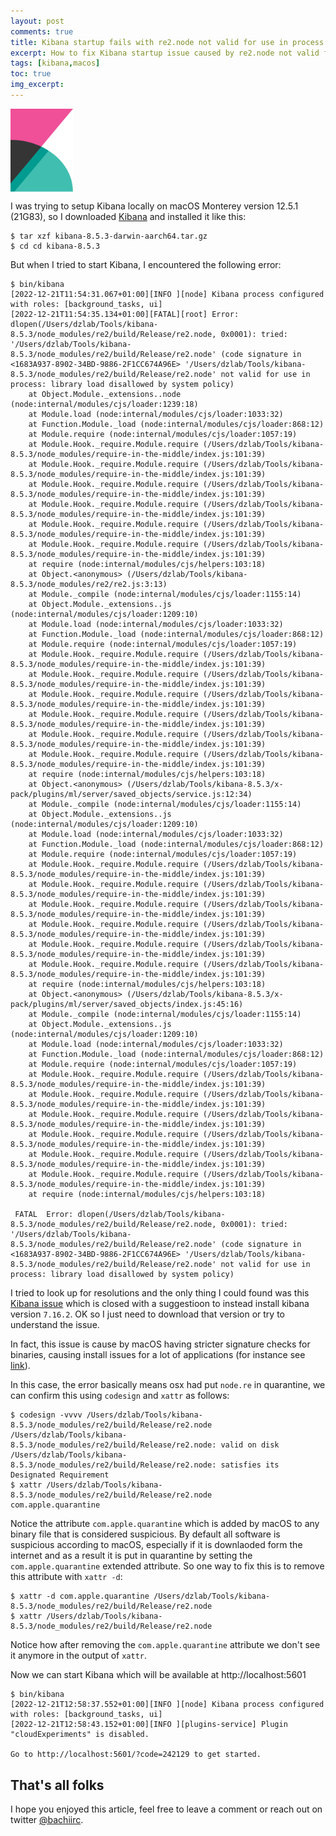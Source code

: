 ```yaml
---
layout: post
comments: true
title: Kibana startup fails with re2.node not valid for use in process library load disallowed by system policy
excerpt: How to fix Kibana startup issue caused by re2.node not valid for use in process library load disallowed by system policy
tags: [kibana,macos]
toc: true
img_excerpt:
---
```


<img align="center" src="/assets/logos/kibana.svg" width="100" />
<br/>


I was trying to setup Kibana locally on macOS Monterey version 12.5.1 (21G83), so I downloaded [Kibana](https://www.elastic.co/downloads/kibana) and installed it like this:

```shell
$ tar xzf kibana-8.5.3-darwin-aarch64.tar.gz
$ cd cd kibana-8.5.3
```

But when I tried to start Kibana, I encountered the following error:

```shell
$ bin/kibana
[2022-12-21T11:54:31.067+01:00][INFO ][node] Kibana process configured with roles: [background_tasks, ui]
[2022-12-21T11:54:35.134+01:00][FATAL][root] Error: dlopen(/Users/dzlab/Tools/kibana-8.5.3/node_modules/re2/build/Release/re2.node, 0x0001): tried: '/Users/dzlab/Tools/kibana-8.5.3/node_modules/re2/build/Release/re2.node' (code signature in <1683A937-8902-34BD-9886-2F1CC674A96E> '/Users/dzlab/Tools/kibana-8.5.3/node_modules/re2/build/Release/re2.node' not valid for use in process: library load disallowed by system policy)
    at Object.Module._extensions..node (node:internal/modules/cjs/loader:1239:18)
    at Module.load (node:internal/modules/cjs/loader:1033:32)
    at Function.Module._load (node:internal/modules/cjs/loader:868:12)
    at Module.require (node:internal/modules/cjs/loader:1057:19)
    at Module.Hook._require.Module.require (/Users/dzlab/Tools/kibana-8.5.3/node_modules/require-in-the-middle/index.js:101:39)
    at Module.Hook._require.Module.require (/Users/dzlab/Tools/kibana-8.5.3/node_modules/require-in-the-middle/index.js:101:39)
    at Module.Hook._require.Module.require (/Users/dzlab/Tools/kibana-8.5.3/node_modules/require-in-the-middle/index.js:101:39)
    at Module.Hook._require.Module.require (/Users/dzlab/Tools/kibana-8.5.3/node_modules/require-in-the-middle/index.js:101:39)
    at Module.Hook._require.Module.require (/Users/dzlab/Tools/kibana-8.5.3/node_modules/require-in-the-middle/index.js:101:39)
    at Module.Hook._require.Module.require (/Users/dzlab/Tools/kibana-8.5.3/node_modules/require-in-the-middle/index.js:101:39)
    at require (node:internal/modules/cjs/helpers:103:18)
    at Object.<anonymous> (/Users/dzlab/Tools/kibana-8.5.3/node_modules/re2/re2.js:3:13)
    at Module._compile (node:internal/modules/cjs/loader:1155:14)
    at Object.Module._extensions..js (node:internal/modules/cjs/loader:1209:10)
    at Module.load (node:internal/modules/cjs/loader:1033:32)
    at Function.Module._load (node:internal/modules/cjs/loader:868:12)
    at Module.require (node:internal/modules/cjs/loader:1057:19)
    at Module.Hook._require.Module.require (/Users/dzlab/Tools/kibana-8.5.3/node_modules/require-in-the-middle/index.js:101:39)
    at Module.Hook._require.Module.require (/Users/dzlab/Tools/kibana-8.5.3/node_modules/require-in-the-middle/index.js:101:39)
    at Module.Hook._require.Module.require (/Users/dzlab/Tools/kibana-8.5.3/node_modules/require-in-the-middle/index.js:101:39)
    at Module.Hook._require.Module.require (/Users/dzlab/Tools/kibana-8.5.3/node_modules/require-in-the-middle/index.js:101:39)
    at Module.Hook._require.Module.require (/Users/dzlab/Tools/kibana-8.5.3/node_modules/require-in-the-middle/index.js:101:39)
    at Module.Hook._require.Module.require (/Users/dzlab/Tools/kibana-8.5.3/node_modules/require-in-the-middle/index.js:101:39)
    at require (node:internal/modules/cjs/helpers:103:18)
    at Object.<anonymous> (/Users/dzlab/Tools/kibana-8.5.3/x-pack/plugins/ml/server/saved_objects/service.js:12:34)
    at Module._compile (node:internal/modules/cjs/loader:1155:14)
    at Object.Module._extensions..js (node:internal/modules/cjs/loader:1209:10)
    at Module.load (node:internal/modules/cjs/loader:1033:32)
    at Function.Module._load (node:internal/modules/cjs/loader:868:12)
    at Module.require (node:internal/modules/cjs/loader:1057:19)
    at Module.Hook._require.Module.require (/Users/dzlab/Tools/kibana-8.5.3/node_modules/require-in-the-middle/index.js:101:39)
    at Module.Hook._require.Module.require (/Users/dzlab/Tools/kibana-8.5.3/node_modules/require-in-the-middle/index.js:101:39)
    at Module.Hook._require.Module.require (/Users/dzlab/Tools/kibana-8.5.3/node_modules/require-in-the-middle/index.js:101:39)
    at Module.Hook._require.Module.require (/Users/dzlab/Tools/kibana-8.5.3/node_modules/require-in-the-middle/index.js:101:39)
    at Module.Hook._require.Module.require (/Users/dzlab/Tools/kibana-8.5.3/node_modules/require-in-the-middle/index.js:101:39)
    at Module.Hook._require.Module.require (/Users/dzlab/Tools/kibana-8.5.3/node_modules/require-in-the-middle/index.js:101:39)
    at require (node:internal/modules/cjs/helpers:103:18)
    at Object.<anonymous> (/Users/dzlab/Tools/kibana-8.5.3/x-pack/plugins/ml/server/saved_objects/index.js:45:16)
    at Module._compile (node:internal/modules/cjs/loader:1155:14)
    at Object.Module._extensions..js (node:internal/modules/cjs/loader:1209:10)
    at Module.load (node:internal/modules/cjs/loader:1033:32)
    at Function.Module._load (node:internal/modules/cjs/loader:868:12)
    at Module.require (node:internal/modules/cjs/loader:1057:19)
    at Module.Hook._require.Module.require (/Users/dzlab/Tools/kibana-8.5.3/node_modules/require-in-the-middle/index.js:101:39)
    at Module.Hook._require.Module.require (/Users/dzlab/Tools/kibana-8.5.3/node_modules/require-in-the-middle/index.js:101:39)
    at Module.Hook._require.Module.require (/Users/dzlab/Tools/kibana-8.5.3/node_modules/require-in-the-middle/index.js:101:39)
    at Module.Hook._require.Module.require (/Users/dzlab/Tools/kibana-8.5.3/node_modules/require-in-the-middle/index.js:101:39)
    at Module.Hook._require.Module.require (/Users/dzlab/Tools/kibana-8.5.3/node_modules/require-in-the-middle/index.js:101:39)
    at Module.Hook._require.Module.require (/Users/dzlab/Tools/kibana-8.5.3/node_modules/require-in-the-middle/index.js:101:39)
    at require (node:internal/modules/cjs/helpers:103:18)

 FATAL  Error: dlopen(/Users/dzlab/Tools/kibana-8.5.3/node_modules/re2/build/Release/re2.node, 0x0001): tried: '/Users/dzlab/Tools/kibana-8.5.3/node_modules/re2/build/Release/re2.node' (code signature in <1683A937-8902-34BD-9886-2F1CC674A96E> '/Users/dzlab/Tools/kibana-8.5.3/node_modules/re2/build/Release/re2.node' not valid for use in process: library load disallowed by system policy)
```

I tried to look up for resolutions and the only thing I could found was this [Kibana issue](https://github.com/elastic/kibana/issues/121864) which is closed with a suggestioon to instead install kibana version `7.16.2`. OK so I just need to download that version or try to understand the issue.

In fact, this issue is cause by macOS having stricter signature checks for binaries, causing install issues for a lot of applications (for instance see [link](https://support.blackfire.io/en/articles/3669492-issues-with-macos-catalina)).

In this case, the error basically means osx had put `node.re` in quarantine, we can confirm this using `codesign` and `xattr` as follows: 

```shell
$ codesign -vvvv /Users/dzlab/Tools/kibana-8.5.3/node_modules/re2/build/Release/re2.node
/Users/dzlab/Tools/kibana-8.5.3/node_modules/re2/build/Release/re2.node: valid on disk
/Users/dzlab/Tools/kibana-8.5.3/node_modules/re2/build/Release/re2.node: satisfies its Designated Requirement
$ xattr /Users/dzlab/Tools/kibana-8.5.3/node_modules/re2/build/Release/re2.node
com.apple.quarantine
```

Notice the attribute `com.apple.quarantine` which is added by macOS to any binary file that is considered suspicious. By default all software is suspicious according to macOS, especially if it is downlaoded form the internet and as a result it is put in quarantine by setting the `com.apple.quarantine` extended attribute. So one way to fix this is to remove this attribute with `xattr -d`:

```shell
$ xattr -d com.apple.quarantine /Users/dzlab/Tools/kibana-8.5.3/node_modules/re2/build/Release/re2.node
$ xattr /Users/dzlab/Tools/kibana-8.5.3/node_modules/re2/build/Release/re2.node
```

Notice how after removing the `com.apple.quarantine` attribute we don't see it anymore in the output of `xattr`.

Now we can start Kibana which will be available at http://localhost:5601

```shell
$ bin/kibana
[2022-12-21T12:58:37.552+01:00][INFO ][node] Kibana process configured with roles: [background_tasks, ui]
[2022-12-21T12:58:43.152+01:00][INFO ][plugins-service] Plugin "cloudExperiments" is disabled.

Go to http://localhost:5601/?code=242129 to get started.
```

## That's all folks

I hope you enjoyed this article, feel free to leave a comment or reach out on twitter [@bachiirc](https://twitter.com/bachiirc).
